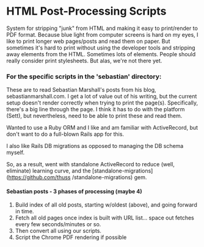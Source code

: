 # HTML Post-Processing Scripts

System for stripping "junk" from HTML and making it easy to print/render to PDF
format. Because blue light from computer screens is hard on my eyes, I like to
print longer web pages/posts and read them on paper. But sometimes it's hard to
print without using the developer tools and stripping away elements from the
HTML. Sometimes lots of elements.  People should really consider print
stylesheets. But alas, we're not there yet.

### For the specific scripts in the 'sebastian' directory:

These are to read Sebastian Marshall's posts from his blog,
sebastianmarshall.com. I get a lot of value out of his writing, but the current
setup doesn't render correctly when trying to print the page(s). Specifically,
there's a big line through the page. I think it has to do with the platform
(Sett), but nevertheless, need to be able to print these and read them.

Wanted to use a Ruby ORM and I like and am familiar with ActiveRecord, but
don't want to do a full-blown Rails app for this.

I also like Rails DB migrations as opposed to managing the DB schema myself.

So, as a result, went with standalone ActiveRecord to reduce (well, eliminate)
learning curve, and the [standalone-migrations](https://github.com/thuss
/standalone-migrations) gem.


#### Sebastian posts - 3 phases of processing (maybe 4)

1. Build index of all old posts, starting w/oldest (above), and going forward
   in time.
1. Fetch all old pages once index is built with URL list... space out fetches
   every few seconds/minutes or so.
1. Then convert all using our scripts.
1. Script the Chrome PDF rendering if possible
